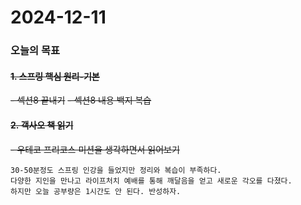 # 2024-12-11

### 오늘의 목표

#### ~~1. 스프링 핵심 원리-기본~~

~~- 섹션8 끝내기~~
~~- 섹션8 내용 백지 복습~~

#### ~~2. 객사오 책 읽기~~

~~- 우테코 프리코스 미션을 생각하면서 읽어보기~~
<br>

    30-50분정도 스프링 인강을 들었지만 정리와 복습이 부족하다.
    다양한 지인을 만나고 라이프처치 예배를 통해 깨달음을 얻고 새로운 각오를 다졌다.
    하지만 오늘 공부량은 1시간도 안 된다. 반성하자.

